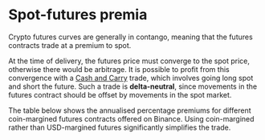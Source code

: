 # Spot-futures premia

Crypto futures curves are generally in contango, meaning that the futures contracts trade at a premium to spot.

At the time of delivery, the futures price must converge to the spot price, otherwise there would be arbitrage. It is possible to profit from this convergence with a [Cash and Carry](https://www.investopedia.com/terms/c/cashandcarry.asp) trade, which involves going long spot and short the future. Such a trade is **delta-neutral**, since movements in the futures contract should be offset by movements in the spot market.

The table below shows the annualised percentage premiums for different coin-margined futures contracts offered on Binance. Using coin-margined rather than USD-margined futures significantly simplifies the trade.
